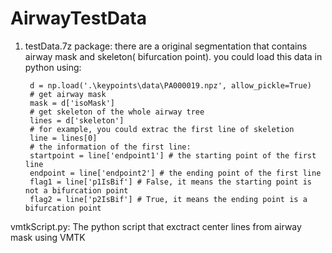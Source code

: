 # AirwayTestData
1. testData.7z package: 
there are a original segmentation that contains airway mask and skeleton( bifurcation point).
you could load this data in python using:

        d = np.load('.\keypoints\data\PA000019.npz', allow_pickle=True)
        # get airway mask
        mask = d['isoMask']
        # get skeleton of the whole airway tree
        lines = d['skeleton'] 
        # for example, you could extrac the first line of skeletion
        line = lines[0]
        # the information of the first line: 
        startpoint = line['endpoint1'] # the starting point of the first line
        endpoint = line['endpoint2'] # the ending point of the first line
        flag1 = line['p1IsBif'] # False, it means the starting point is not a bifurcation point
        flag2 = line['p2IsBif'] # True, it means the ending point is a bifurcation point
        
vmtkScript.py: The python script that exctract center lines from airway mask using VMTK
